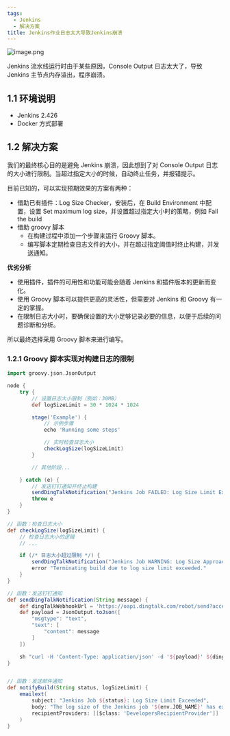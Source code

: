 ```yaml
---
tags:
  - Jenkins
  - 解决方案
title: Jenkins作业日志太大导致Jenkins崩溃
---
```


![image.png](https://oss.puppetdevz.top/image/note/d7d95225cef35da6a867289e072bb864.png)

Jenkins 流水线运行时由于某些原因，Console Output 日志太大了，导致 Jenkins 主节点内存溢出，程序崩溃。

<!--more-->

## 1.1 环境说明

- Jenkins 2.426
- Docker 方式部署

## 1.2 解决方案

我们的最终核心目的是避免 Jenkins 崩溃，因此想到了对 Console Output 日志的大小进行限制。当超过指定大小的时候，自动终止任务，并报错提示。

目前已知的，可以实现预期效果的方案有两种：

- 借助已有插件：Log Size Checker，安装后，在 Build Environment 中配置，设置 Set maximum log size，并设置超过指定大小时的策略，例如 Fail the build
- 借助 groovy 脚本
  - 在构建过程中添加一个步骤来运行 Groovy 脚本。
  - 编写脚本定期检查日志文件的大小，并在超过指定阈值时终止构建，并发送通知。

**优劣分析**

- 使用插件，插件的可用性和功能可能会随着 Jenkins 和插件版本的更新而变化。
- 使用 Groovy 脚本可以提供更高的灵活性，但需要对 Jenkins 和 Groovy 有一定的掌握。
- 在限制日志大小时，要确保设置的大小足够记录必要的信息，以便于后续的问题诊断和分析。

所以最终选择采用 Groovy 脚本来进行编写。

### 1.2.1 Groovy 脚本实现对构建日志的限制

```Groovy
import groovy.json.JsonOutput

node {
    try {
        // 设置日志大小限制（例如：30MB）
        def logSizeLimit = 30 * 1024 * 1024

        stage('Example') {
            // 示例步骤
            echo 'Running some steps'

            // 实时检查日志大小
            checkLogSize(logSizeLimit)
        }

        // 其他阶段...

    } catch (e) {
        // 发送钉钉通知并终止构建
        sendDingTalkNotification("Jenkins Job FAILED: Log Size Limit Exceeded")
        throw e
    }
}

// 函数：检查日志大小
def checkLogSize(logSizeLimit) {
    // 检查日志大小的逻辑
    // ...

    if (/* 日志大小超过限制 */) {
        sendDingTalkNotification("Jenkins Job WARNING: Log Size Approaching Limit")
        error "Terminating build due to log size limit exceeded."
    }
}

// 函数：发送钉钉通知
def sendDingTalkNotification(String message) {
    def dingTalkWebhookUrl = 'https://oapi.dingtalk.com/robot/send?access_token=your_token'
    def payload = JsonOutput.toJson([
        "msgtype": "text",
        "text": [
            "content": message
        ]
    ])

    sh "curl -H 'Content-Type: application/json' -d '${payload}' ${dingTalkWebhookUrl}"
}


// 函数：发送邮件通知
def notifyBuild(String status, logSizeLimit) {
    emailext(
        subject: "Jenkins Job ${status}: Log Size Limit Exceeded",
        body: "The log size of the Jenkins job '${env.JOB_NAME}' has exceeded the limit of ${logSizeLimit} bytes.",
        recipientProviders: [[$class: 'DevelopersRecipientProvider']]
    )
}
```
